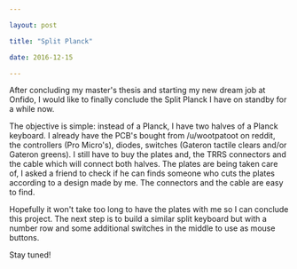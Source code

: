 ```yaml
---

layout: post

title: "Split Planck"

date: 2016-12-15

---
```


After concluding my master's thesis and starting my new dream job at Onfido, I would like to finally conclude the Split Planck I have on standby for a while now.

The objective is simple: instead of a Planck, I have two halves of a Planck keyboard. I already have the PCB's bought from /u/wootpatoot on reddit, the controllers (Pro Micro's), diodes, switches (Gateron tactile clears and/or Gateron greens). I still have to buy the plates and, the TRRS connectors and the cable which will connect both halves. The plates are being taken care of, I asked a friend to check if he can finds someone who cuts the plates according to a design made by me. The connectors and the cable are easy to find.

Hopefully it won't take too long to have the plates with me so I can conclude this project. The next step is to build a similar split keyboard but with a number row and some additional switches in the middle to use as mouse buttons.

Stay tuned!

